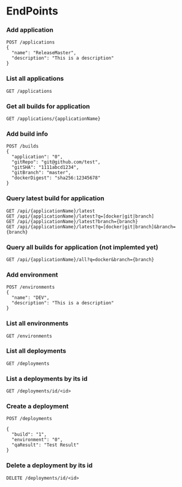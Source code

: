 # EndPoints

### Add application

```
POST /applications 
{
  "name": "ReleaseMaster",
  "description": "This is a description"
}
```


### List all applications

```
GET /applications
```

### Get all builds for application

```
GET /applications/{applicationName}
```

### Add build info

```
POST /builds
{
  "application": "0",
  "gitRepo": "git@github.com/test",
  "gitSHA": "1111abcd1234",
  "gitBranch": "master",
  "dockerDigest": "sha256:12345678"
}
```


### Query latest build for application

```
GET /api/{applicationName}/latest
GET /api/{applicationName}/latest?q=[docker|git|branch]
GET /api/{applicationName}/latest?branch={branch}
GET /api/{applicationName}/latest?q=[docker|git|branch]&branch={branch}
```


### Query all builds for application (not implemted yet)

```
GET /api/{applicationName}/all?q=docker&branch={branch}
```


### Add environment

```
POST /environments 
{
  "name": "DEV",
  "description": "This is a description"
}
```


### List all environments

```
GET /environments
```


### List all deployments

```
GET /deployments
```

### List a deployments by its id

```
GET /deployments/id/<id>
```

### Create a deployment

```
POST /deployments

{
  "build": "1",
  "environment": "0",
  "qaResult": "Test Result"
}
```

###  Delete a deployment by its id

``` 
DELETE /deployments/id/<id>
```
